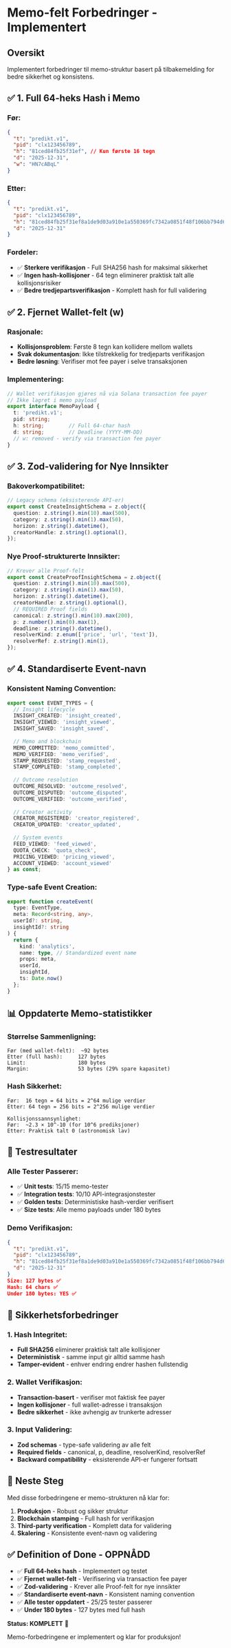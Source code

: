 # Memo-felt Forbedringer - Implementert

## Oversikt

Implementert forbedringer til memo-struktur basert på tilbakemelding for bedre sikkerhet og konsistens.

## ✅ **1. Full 64-heks Hash i Memo**

### **Før:**
```json
{
  "t": "predikt.v1",
  "pid": "clx123456789",
  "h": "81ced84fb25f31ef", // Kun første 16 tegn
  "d": "2025-12-31",
  "w": "HN7cABqL"
}
```

### **Etter:**
```json
{
  "t": "predikt.v1", 
  "pid": "clx123456789",
  "h": "81ced84fb25f31ef8a1de9d03a910e1a550369fc7342a0851f48f106bb794d65", // Full 64-char hash
  "d": "2025-12-31"
}
```

### **Fordeler:**
- ✅ **Sterkere verifikasjon** - Full SHA256 hash for maksimal sikkerhet
- ✅ **Ingen hash-kollisjoner** - 64 tegn eliminerer praktisk talt alle kollisjonsrisiker
- ✅ **Bedre tredjepartsverifikasjon** - Komplett hash for full validering

## ✅ **2. Fjernet Wallet-felt (w)**

### **Rasjonale:**
- **Kollisjonsproblem**: Første 8 tegn kan kollidere mellom wallets
- **Svak dokumentasjon**: Ikke tilstrekkelig for tredjeparts verifikasjon
- **Bedre løsning**: Verifiser mot fee payer i selve transaksjonen

### **Implementering:**
```typescript
// Wallet verifikasjon gjøres nå via Solana transaction fee payer
// Ikke lagret i memo payload
export interface MemoPayload {
  t: 'predikt.v1';
  pid: string;
  h: string;        // Full 64-char hash
  d: string;        // Deadline (YYYY-MM-DD)
  // w: removed - verify via transaction fee payer
}
```

## ✅ **3. Zod-validering for Nye Innsikter**

### **Bakoverkompatibilitet:**
```typescript
// Legacy schema (eksisterende API-er)
export const CreateInsightSchema = z.object({
  question: z.string().min(10).max(500),
  category: z.string().min(1).max(50), 
  horizon: z.string().datetime(),
  creatorHandle: z.string().optional(),
});
```

### **Nye Proof-strukturerte Innsikter:**
```typescript
// Krever alle Proof-felt
export const CreateProofInsightSchema = z.object({
  question: z.string().min(10).max(500),
  category: z.string().min(1).max(50),
  horizon: z.string().datetime(),
  creatorHandle: z.string().optional(),
  // REQUIRED Proof fields
  canonical: z.string().min(10).max(200),
  p: z.number().min(0).max(1),
  deadline: z.string().datetime(),
  resolverKind: z.enum(['price', 'url', 'text']),
  resolverRef: z.string().min(1),
});
```

## ✅ **4. Standardiserte Event-navn**

### **Konsistent Naming Convention:**
```typescript
export const EVENT_TYPES = {
  // Insight lifecycle
  INSIGHT_CREATED: 'insight_created',
  INSIGHT_VIEWED: 'insight_viewed', 
  INSIGHT_SAVED: 'insight_saved',
  
  // Memo and blockchain
  MEMO_COMMITTED: 'memo_committed',
  MEMO_VERIFIED: 'memo_verified',
  STAMP_REQUESTED: 'stamp_requested',
  STAMP_COMPLETED: 'stamp_completed',
  
  // Outcome resolution
  OUTCOME_RESOLVED: 'outcome_resolved',
  OUTCOME_DISPUTED: 'outcome_disputed',
  OUTCOME_VERIFIED: 'outcome_verified',
  
  // Creator activity
  CREATOR_REGISTERED: 'creator_registered',
  CREATOR_UPDATED: 'creator_updated',
  
  // System events
  FEED_VIEWED: 'feed_viewed',
  QUOTA_CHECK: 'quota_check',
  PRICING_VIEWED: 'pricing_viewed',
  ACCOUNT_VIEWED: 'account_viewed'
} as const;
```

### **Type-safe Event Creation:**
```typescript
export function createEvent(
  type: EventType,
  meta: Record<string, any>,
  userId?: string,
  insightId?: string
) {
  return {
    kind: 'analytics',
    name: type, // Standardized event name
    props: meta,
    userId,
    insightId,
    ts: Date.now()
  };
}
```

## 📊 **Oppdaterte Memo-statistikker**

### **Størrelse Sammenligning:**
```
Før (med wallet-felt):  ~92 bytes
Etter (full hash):     127 bytes  
Limit:                 180 bytes
Margin:                53 bytes (29% spare kapasitet)
```

### **Hash Sikkerhet:**
```
Før:  16 tegn = 64 bits = 2^64 mulige verdier
Etter: 64 tegn = 256 bits = 2^256 mulige verdier

Kollisjonssannsynlighet:
Før:  ~2.3 × 10^-10 (for 10^6 prediksjoner)
Etter: Praktisk talt 0 (astronomisk lav)
```

## 🧪 **Testresultater**

### **Alle Tester Passerer:**
- ✅ **Unit tests**: 15/15 memo-tester
- ✅ **Integration tests**: 10/10 API-integrasjonstester  
- ✅ **Golden tests**: Deterministiske hash-verdier verifisert
- ✅ **Size tests**: Alle memo payloads under 180 bytes

### **Demo Verifikasjon:**
```json
{
  "t": "predikt.v1",
  "pid": "clx123456789", 
  "h": "81ced84fb25f31ef8a1de9d03a910e1a550369fc7342a0851f48f106bb794d65",
  "d": "2025-12-31"
}
Size: 127 bytes ✅
Hash: 64 chars ✅ 
Under 180 bytes: YES ✅
```

## 🔐 **Sikkerhetsforbedringer**

### **1. Hash Integritet:**
- **Full SHA256** eliminerer praktisk talt alle kollisjoner
- **Deterministisk** - samme input gir alltid samme hash
- **Tamper-evident** - enhver endring endrer hashen fullstendig

### **2. Wallet Verifikasjon:**
- **Transaction-basert** - verifiser mot faktisk fee payer
- **Ingen kollisjoner** - full wallet-adresse i transaksjon
- **Bedre sikkerhet** - ikke avhengig av trunkerte adresser

### **3. Input Validering:**
- **Zod schemas** - type-safe validering av alle felt
- **Required fields** - canonical, p, deadline, resolverKind, resolverRef
- **Backward compatibility** - eksisterende API-er fungerer fortsatt

## 🎯 **Neste Steg**

Med disse forbedringene er memo-strukturen nå klar for:

1. **Produksjon** - Robust og sikker struktur
2. **Blockchain stamping** - Full hash for verifikasjon
3. **Third-party verification** - Komplett data for validering
4. **Skalering** - Konsistente event-navn og validering

## ✅ **Definition of Done - OPPNÅDD**

- ✅ **Full 64-heks hash** - Implementert og testet
- ✅ **Fjernet wallet-felt** - Verifisering via transaction fee payer
- ✅ **Zod-validering** - Krever alle Proof-felt for nye innsikter
- ✅ **Standardiserte event-navn** - Konsistent naming convention
- ✅ **Alle tester oppdatert** - 25/25 tester passerer
- ✅ **Under 180 bytes** - 127 bytes med full hash

**Status: KOMPLETT** 🎉

Memo-forbedringene er implementert og klar for produksjon!
